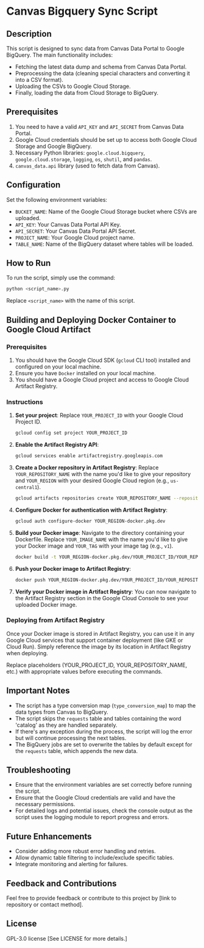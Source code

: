 # Canvas Bigquery Sync Script

## Description

This script is designed to sync data from Canvas Data Portal to Google BigQuery. The main functionality includes:

-   Fetching the latest data dump and schema from Canvas Data Portal.
-   Preprocessing the data (cleaning special characters and converting it into a CSV format).
-   Uploading the CSVs to Google Cloud Storage.
-   Finally, loading the data from Cloud Storage to BigQuery.

## Prerequisites

1. You need to have a valid `API_KEY` and `API_SECRET` from Canvas Data Portal.
2. Google Cloud credentials should be set up to access both Google Cloud Storage and Google BigQuery.
3. Necessary Python libraries: `google.cloud.bigquery`, `google.cloud.storage`, `logging`, `os`, `shutil`, and `pandas`.
4. `canvas_data.api` library (used to fetch data from Canvas).

## Configuration

Set the following environment variables:

-   `BUCKET_NAME`: Name of the Google Cloud Storage bucket where CSVs are uploaded.
-   `API_KEY`: Your Canvas Data Portal API Key.
-   `API_SECRET`: Your Canvas Data Portal API Secret.
-   `PROJECT_NAME`: Your Google Cloud project name.
-   `TABLE_NAME`: Name of the BigQuery dataset where tables will be loaded.

## How to Run

To run the script, simply use the command:

```bash
python <script_name>.py
```

Replace `<script_name>` with the name of this script.

## Building and Deploying Docker Container to Google Cloud Artifact

### Prerequisites

1. You should have the Google Cloud SDK (`gcloud` CLI tool) installed and configured on your local machine.
2. Ensure you have `Docker` installed on your local machine.
3. You should have a Google Cloud project and access to Google Cloud Artifact Registry.

### Instructions

1. **Set your project**:
   Replace `YOUR_PROJECT_ID` with your Google Cloud Project ID.

    ```bash
    gcloud config set project YOUR_PROJECT_ID
    ```

2. **Enable the Artifact Registry API**:

    ```bash
    gcloud services enable artifactregistry.googleapis.com
    ```

3. **Create a Docker repository in Artifact Registry**:
   Replace `YOUR_REPOSITORY_NAME` with the name you'd like to give your repository and `YOUR_REGION` with your desired Google Cloud region (e.g., `us-central1`).

    ```bash
    gcloud artifacts repositories create YOUR_REPOSITORY_NAME --repository-format=docker --location=YOUR_REGION
    ```

4. **Configure Docker for authentication with Artifact Registry**:

    ```bash
    gcloud auth configure-docker YOUR_REGION-docker.pkg.dev
    ```

5. **Build your Docker image**:
   Navigate to the directory containing your Dockerfile. Replace `YOUR_IMAGE_NAME` with the name you'd like to give your Docker image and `YOUR_TAG` with your image tag (e.g., `v1`).

    ```bash
    docker build -t YOUR_REGION-docker.pkg.dev/YOUR_PROJECT_ID/YOUR_REPOSITORY_NAME/YOUR_IMAGE_NAME:YOUR_TAG .
    ```

6. **Push your Docker image to Artifact Registry**:

    ```bash
    docker push YOUR_REGION-docker.pkg.dev/YOUR_PROJECT_ID/YOUR_REPOSITORY_NAME/YOUR_IMAGE_NAME:YOUR_TAG
    ```

7. **Verify your Docker image in Artifact Registry**:
   You can now navigate to the Artifact Registry section in the Google Cloud Console to see your uploaded Docker image.

### Deploying from Artifact Registry

Once your Docker image is stored in Artifact Registry, you can use it in any Google Cloud services that support container deployment (like GKE or Cloud Run). Simply reference the image by its location in Artifact Registry when deploying.

Replace placeholders (YOUR_PROJECT_ID, YOUR_REPOSITORY_NAME, etc.) with appropriate values before executing the commands.

## Important Notes

-   The script has a type conversion map (`type_conversion_map`) to map the data types from Canvas to BigQuery.
-   The script skips the `requests` table and tables containing the word 'catalog' as they are handled separately.
-   If there's any exception during the process, the script will log the error but will continue processing the next tables.
-   The BigQuery jobs are set to overwrite the tables by default except for the `requests` table, which appends the new data.

## Troubleshooting

-   Ensure that the environment variables are set correctly before running the script.
-   Ensure that the Google Cloud credentials are valid and have the necessary permissions.
-   For detailed logs and potential issues, check the console output as the script uses the logging module to report progress and errors.

## Future Enhancements

-   Consider adding more robust error handling and retries.
-   Allow dynamic table filtering to include/exclude specific tables.
-   Integrate monitoring and alerting for failures.

## Feedback and Contributions

Feel free to provide feedback or contribute to this project by [link to repository or contact method].

## License

GPL-3.0 license [See LICENSE for more details.]
